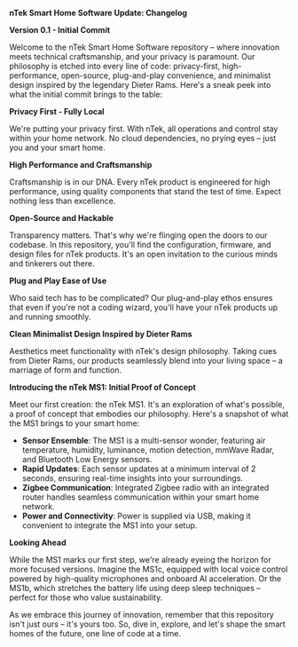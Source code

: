**nTek Smart Home Software Update: Changelog**

**Version 0.1 - Initial Commit**

Welcome to the nTek Smart Home Software repository – where innovation meets technical craftsmanship, and your privacy is paramount. Our philosophy is etched into every line of code: privacy-first, high-performance, open-source, plug-and-play convenience, and minimalist design inspired by the legendary Dieter Rams. Here's a sneak peek into what the initial commit brings to the table:

**Privacy First - Fully Local**

We're putting your privacy first. With nTek, all operations and control stay within your home network. No cloud dependencies, no prying eyes – just you and your smart home.

**High Performance and Craftsmanship**

Craftsmanship is in our DNA. Every nTek product is engineered for high performance, using quality components that stand the test of time. Expect nothing less than excellence.

**Open-Source and Hackable**

Transparency matters. That's why we're flinging open the doors to our codebase. In this repository, you'll find the configuration, firmware, and design files for nTek products. It's an open invitation to the curious minds and tinkerers out there.

**Plug and Play Ease of Use**

Who said tech has to be complicated? Our plug-and-play ethos ensures that even if you're not a coding wizard, you'll have your nTek products up and running smoothly.

**Clean Minimalist Design Inspired by Dieter Rams**

Aesthetics meet functionality with nTek's design philosophy. Taking cues from Dieter Rams, our products seamlessly blend into your living space – a marriage of form and function.

**Introducing the nTek MS1: Initial Proof of Concept**

Meet our first creation: the nTek MS1. It's an exploration of what's possible, a proof of concept that embodies our philosophy. Here's a snapshot of what the MS1 brings to your smart home:

- **Sensor Ensemble**: The MS1 is a multi-sensor wonder, featuring air temperature, humidity, luminance, motion detection, mmWave Radar, and Bluetooth Low Energy sensors.
- **Rapid Updates**: Each sensor updates at a minimum interval of 2 seconds, ensuring real-time insights into your surroundings.
- **Zigbee Communication**: Integrated Zigbee radio with an integrated router handles seamless communication within your smart home network.
- **Power and Connectivity**: Power is supplied via USB, making it convenient to integrate the MS1 into your setup.

**Looking Ahead**

While the MS1 marks our first step, we're already eyeing the horizon for more focused versions. Imagine the MS1c, equipped with local voice control powered by high-quality microphones and onboard AI acceleration. Or the MS1b, which stretches the battery life using deep sleep techniques – perfect for those who value sustainability.

As we embrace this journey of innovation, remember that this repository isn't just ours – it's yours too. So, dive in, explore, and let's shape the smart homes of the future, one line of code at a time.